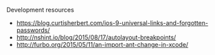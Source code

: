 Development resources

- https://blog.curtisherbert.com/ios-9-universal-links-and-forgotten-passwords/
- http://nshint.io/blog/2015/08/17/autolayout-breakpoints/
- http://furbo.org/2015/05/11/an-import-ant-change-in-xcode/
